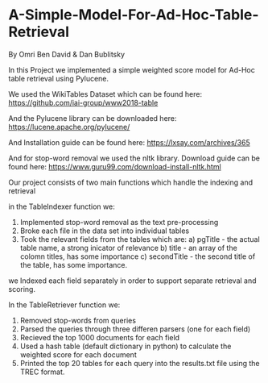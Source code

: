 # A-Simple-Model-For-Ad-Hoc-Table-Retrieval
By Omri Ben David & Dan Bublitsky

In this Project we implemented a simple weighted score model for Ad-Hoc table retrieval using Pylucene.

We used the WikiTables Dataset which can be found here:
https://github.com/iai-group/www2018-table

And the Pylucene library can be downloaded here:
https://lucene.apache.org/pylucene/

And Installation guide can be found here:
https://lxsay.com/archives/365

And for stop-word removal we used the nltk library. 
Download guide can be found here:
https://www.guru99.com/download-install-nltk.html

Our project consists of two main functions which handle the indexing and retrieval

in the TableIndexer function we:
1) Implemented stop-word removal as the text pre-processing
2) Broke each file in the data set into individual tables
3) Took the relevant fields from the tables which are:
  a) pgTitle - the actual table name, a strong inicator of relevance
  b) title - an array of the colomn titles, has some importance
  c) secondTitle - the second title of the table, has some importance.
  
we Indexed each field separately in order to support separate retrieval and scoring.

In the TableRetriever function we:
1) Removed stop-words from queries
2) Parsed the queries through three differen parsers (one for each field)
3) Recieved the top 1000 documents for each field
4) Used a hash table (default dictionary in python) to calculate the weighted score for each document 
5) Printed the top 20 tables for each query into the results.txt file using the TREC format.

